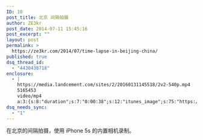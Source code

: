 ```yaml
---
ID: 10
post_title: 北京 间隔拍摄
author: ZE3kr
post_date: 2014-07-11 15:45:16
post_excerpt: ""
layout: post
permalink: >
  https://ze3kr.com/2014/07/time-lapse-in-beijing-china/
published: true
dsq_thread_id:
  - "4430438718"
enclosure:
  - |
    https://media.landcement.com/sites/2/20160131145518/2v2-540p.mp4
    5165453
    video/mp4
    a:3:{s:8:"duration";s:7:"0:00:38";s:12:"itunes_image";s:75:"https://media.landcement.com/sites/2/20160131141231/2014-07-11-1200x675.jpg";s:5:"image";s:75:"https://media.landcement.com/sites/2/20160131141231/2014-07-11-1200x675.jpg";}
dsq_needs_sync:
  - "1"
---
```

在北京的间隔拍摄，使用 iPhone 5s 的内置相机录制。